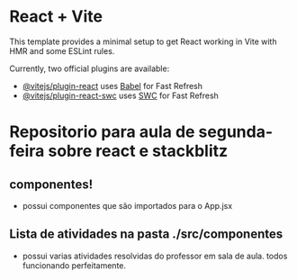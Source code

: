 # React + Vite

This template provides a minimal setup to get React working in Vite with HMR and some ESLint rules.

Currently, two official plugins are available:

- [@vitejs/plugin-react](https://github.com/vitejs/vite-plugin-react/blob/main/packages/plugin-react/README.md) uses [Babel](https://babeljs.io/) for Fast Refresh
- [@vitejs/plugin-react-swc](https://github.com/vitejs/vite-plugin-react-swc) uses [SWC](https://swc.rs/) for Fast Refresh

# Repositorio para aula de segunda-feira sobre react e stackblitz

## componentes!
- possui componentes que são importados para o App.jsx

## Lista de atividades na pasta ./src/componentes

- possui varias atividades resolvidas do professor em sala de aula. todos funcionando perfeitamente.